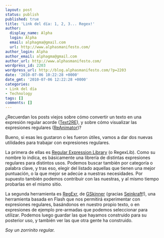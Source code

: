 ```yaml
---
layout: post
status: publish
published: true
title: 'Link del día: 1, 2, 3... Regex!'
author:
  display_name: Alpha
  login: Alpha
  email: alphagma@gmail.com
  url: http://www.alphasmanifesto.com/
author_login: Alpha
author_email: alphagma@gmail.com
author_url: http://www.alphasmanifesto.com/
wordpress_id: 2203
wordpress_url: http://blog.alphasmanifesto.com/?p=2203
date: '2010-07-06 10:22:28 +0000'
date_gmt: '2010-07-06 12:22:28 +0000'
categories:
- Link del día
- Technology
tags: []
comments: []
---
```


 ¿Recuerdan los posts viejos sobre cómo convertir un texto en una expresión regular acorde (<a href="https://blog.alphasmanifesto.com/2008/05/19/link-del-dia-text2re/">Text2RE</a>), y sobre cómo visualizar las expresiones regulares (<a href="https://blog.alphasmanifesto.com/2008/01/23/link-del-dia-visualizing-regular-expressions/">ReAnimator</a>)?

Bueno, si esas les gustaron o les fueron útiles, vamos a dar dos nuevas utilidades para trabajar con expresiones regulares.

La primera de ellas es <a href="http://regexlib.com/">Regular Expression Library</a> (o RegexLib). Como su nombre lo indica, es básicamente una librería de distintas expresiones regulares para distintos usos. Podemos buscar también por categoría o palabra clave, y tras eso, elegir del listado aquellas que tienen una mejor puntuación, o la que mejor se adecúe a nuestras necesidades. Por supuesto también podemos contribuir con las nuestras, y al mismo tiempo probarlas en el mismo sitio.

La segunda herramienta es <a href="http://gskinner.com/RegExr/">RegExr</a>, de <a href="http://gskinner.com">GSkinner</a> (gracias <a href="http://www.seinkraft.info/">Seinkraft</a>!), una herramienta basada en Flash que nos permitirá experimentar con expresiones regulares, basándonos en nuestro propio texto, o en expresiones de ejemplo pre-armadas que podemos seleccionar para utilizar. Podemos luego guardar las que hayamos construido para su posterior uso, y también ver las que otra gente ha construido.

_Soy un zorrinito regular._
